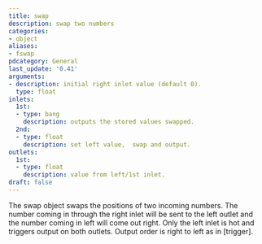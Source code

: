 ```yaml
---
title: swap
description: swap two numbers
categories:
- object
aliases:
- fswap
pdcategory: General
last_update: '0.41'
arguments:
- description: initial right inlet value (default 0).
  type: float
inlets:
  1st:
  - type: bang
    description: outputs the stored values swapped.
  2nd:
  - type: float
    description: set left value,  swap and output.
outlets:
  1st:
  - type: float
    description: value from left/1st inlet.
draft: false
---
```

The swap object swaps the positions of two incoming numbers. The number coming in through the right inlet will be sent to the left outlet and the number coming in left will come out right. Only the left inlet is hot and triggers output on both outlets. Output order is right to left as in [trigger].
